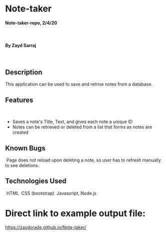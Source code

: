 # Note-taker

#### Note-taker-repo, 2/4/20
​
#### By Zayd Sarraj
​
## Description

This application can be used to save and retrive notes from a database.

## Features
​
* Saves a note's Title, Text, and gives each note a unique ID
* Notes can be retrieved or deleted from a list that forms as notes are created
 ​
## Known Bugs
​
Page does not reload upon deleting a note, so user has to refresh manually to see deletions. 
​
## Technologies Used
​
HTML
​
CSS (bootstrap)
​
Javascript, Node.js
​
#  Direct link to example output file:

https://zaydorade.github.io/Note-taker/
